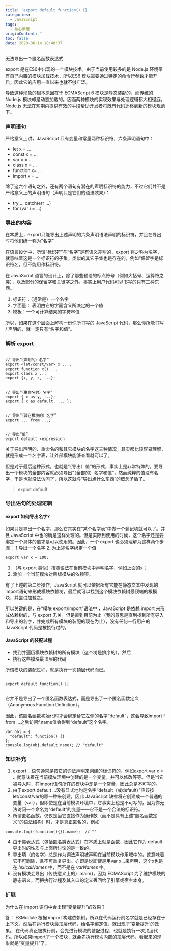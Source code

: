 ```yaml
---
title: 'export default function() {} '
categories:
  - JavaScript
tags:
  - 核心原理
originContent: ''
toc: false
date: 2020-06-14 18:48:37
---
```


无法导出一个匿名函数表达式

<!-- more -->

export 是在ES6中出现的一个模块技术。由于当前使用较多的是 Node.js 环境带有自己内置的模块加载技术，所以ES6 模块需要通过特定的命令行参数才能开启，因此它的应用一直以来也就不够广泛。

导致这种现象的根本原因在于 ECMAScript 6 模块是静态装配的，而传统的 Node.js 模块却是动态加载的。因而两种模块的实现效果与处理逻辑都大相径庭，Node.js 无法在短期内提供有效的手段帮助开发者将既有代码迁移到新的模块规范下。


### 声明语句

严格意义上讲，JavaScript 只有变量和常量两种标识符，六条声明语句中：
- let x = ...
- const x = ...
- var x = ...
- class x = ...
- function x= ...
- import x = ...


除了这六个语句之外，还有两个语句有潜在的声明标识符的能力，不过它们并不是严格意义上的声明语句（声明只是它们的语法效果）：

- try ... catch(err ...)
- for (var i = ...)


### 导出的内容

在本质上，export只能导出上述声明的六条声明语法声明的标识符，并且在导出时将他们统一称为"名字"

在语言设计中，所谓“标识符”与“名字”是有语义差别的，export 将之称为名字，就意味着这是一个标识符的子集。类似的其它子集也是存在的，例如“保留字是标识符名，但不能用作标识符。

在 JavaScript 语言的设计上，除了那些预设的标点符号（例如大括号、运算符之类），以及部分的保留字和关键字之外，事实上用户代码可以书写的只有三种东西。
1. 标识符：（通常是）一个名字
2. 字面量： 表明由它的字面含义所决定的一个值
3. 模板：一个可计算结果的字符串值

所以，如果在这个层面上解构一份你所书写的 JavaScript 代码，那么你所能书写 / 声明的，就一定只有“名字和值”。

### 解析 export

```

// 导出“（声明的）名字”
export <let/const/var> x ...;
export function x() ...
export class x ...
export {x, y, z, ...};


// 导出“（重命名的）名字”
export { x as y, ...};
export { x as default, ... };


// 导出“（其它模块的）名字”
export ... from ...;


// 导出“值”
export default <expression
```
关于导出声明的、重命名的和其它模块的名字这三种情况，其实都比较容易理解，就是形成一个名字表，让外部模块能够查看就可以了。

但是对于最后这种形式，也就是“（导出）值”的形式，事实上是非常特殊的。要导出一个模块的全部内容就必须导出“（全部的）名字和值”，然而纯粹的值没有名字，于是也就没法访问了，所以这就与“导出点什么东西”的概念矛盾了。

> export default 

### 导出语句的处理逻辑

#### export 如何导出名字?
如果只是导出一个名字，那么它其实在“某个名字表”中做一个登记项就可以了。并且 JavaScript 中也的确是这样处理的。但是实际到使用的时候，这个名字还是要绑定一个具体的值才是可以使用的。因此，一个 export 也必须理解为这样两个步骤：
1.导出一个名字
2. 为上述名字绑定一个值

```
export var x = 100;
```

1. （与 export 类似）按照语法在当前模块中声明名字，例如上面的x；
2. 添加一个当前模块对目标模块的依赖项。


有了上述的第二步操作，JavaScript 就可以依据所有它能在静态文本中发现的import语句来形成模块依赖树，最后就可以找到这个模块依赖树最顶端的根模块，并尝试加载之。

所以关键的是，在“模块 export/import”语法中 ，JavaScript 是依赖 import 来形成依赖树的，与 export 无关。但是直到目前为止（我的意思是直到找到所有导入和导出的名字，并完成所有模块的装配的现在为止），没有任何一行用户的 JavaScript 代码是被执行过的。

####  JavaScript 的装配过程

- 找到并遍历模块依赖树的所有模块（这个树是排序的），然后
- 执行这些模块最顶层的代码

所谓模块的装配过程，就是执行一次顶层代码而已。



```

export default function() {}


```

它并不是导出了一个匿名函数表达式，而是导出了一个匿名函数定义（Anonymous  Function  Definition）。

因此，该匿名函数初始化时才会绑定给它左侧的名字“default”，这会导致import f from ...之后访问f.name值会得到“default”这个名字。

```
var obj = {
  "default": function() {}
};
console.log(obj.default.name); // "default"
```

### 知识补充

1. export ...语句通常是按它的词法声明来创建的标识符的，例如export var x = ...就意味着在当前模块环境中创建的是一个变量，并可以修改等等。但是当它被导入时，在import语句所在的模块中却是一个常量，因此总是不可写的。
2. 由于export default ...没有显式地约定名字“default（或default）”应该按let/const/var的哪一种来创建，因此 JavaScript 缺省将它创建成一个普通的变量（var），但即使是在当前模块环境中，它事实上也是不可写的，因为你无法访问一个命名为“default”的变量——它不是一个合法的标识符。
3. 所谓匿名函数，仅仅是当它直接作为操作数（而不是具有上述“匿名函数定义”的语法结构）时，才是真正匿名的，例如
```
console.log((function(){}).name);  // ""

```
4. 由于类表达式（包括匿名类表达式）在本质上就是函数，因此它作为 default 导出时的性质与上面所讨论的是一致的。
5. 导出项（的名字）总是作为词法声明被声明在当前模块作用域中的，这意味着它不可删除，且不可重复导出。亦即是说即使是用var x...来声明，这个x也是在 _lexicalNames_ 中，而不是在 _varNames_ 中。
6. 没有模块会导出（传统意义上的）main()，因为 ECMAScript 为了维护模块的静态语义，而把执行过程及其入口的定义丢回给了引擎或宿主本身。

### 扩展
为什么在 import 语句中会出现“变量提升”的效果？


答： ESModule 根据 import 构建依赖树，所以在代码运行前名字就是已经存在于上下文，然后在运行模块最顶层代码，给名字绑定值，就出现了‘变量提升’的效果。
在代码真正被执行前，会先进行模块的装配过程，也就是执行一次顶层代码。所以如果import了一个模块，就会先执行模块内部的顶层代码，看起来的现象就是“变量提升”了。














